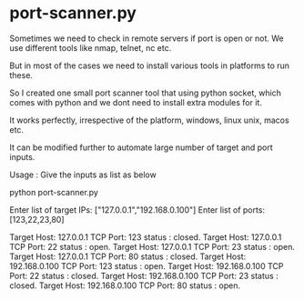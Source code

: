 # port-scanner.py

Sometimes we need to check in remote servers if port is open or not. We use different tools like nmap, telnet, nc etc.

But in most of the cases we need to install various tools in platforms to run these.

So I created one small port scanner tool that using python socket, which comes with python and we dont need to install extra modules for it.

It works perfectly, irrespective of the platform, windows, linux unix, macos etc.


It can be modified further to automate large number of target and port inputs.

Usage :
Give the inputs as list as below

python port-scanner.py

Enter list of target IPs: ["127.0.0.1","192.168.0.100"]
Enter list of ports: [123,22,23,80]

Target Host: 127.0.0.1 TCP Port: 123 status : closed.
Target Host: 127.0.0.1 TCP Port: 22 status : open.
Target Host: 127.0.0.1 TCP Port: 23 status : open.
Target Host: 127.0.0.1 TCP Port: 80 status : closed.
Target Host: 192.168.0.100 TCP Port: 123 status : open.
Target Host: 192.168.0.100 TCP Port: 22 status : closed.
Target Host: 192.168.0.100 TCP Port: 23 status : closed.
Target Host: 192.168.0.100 TCP Port: 80 status : open.


